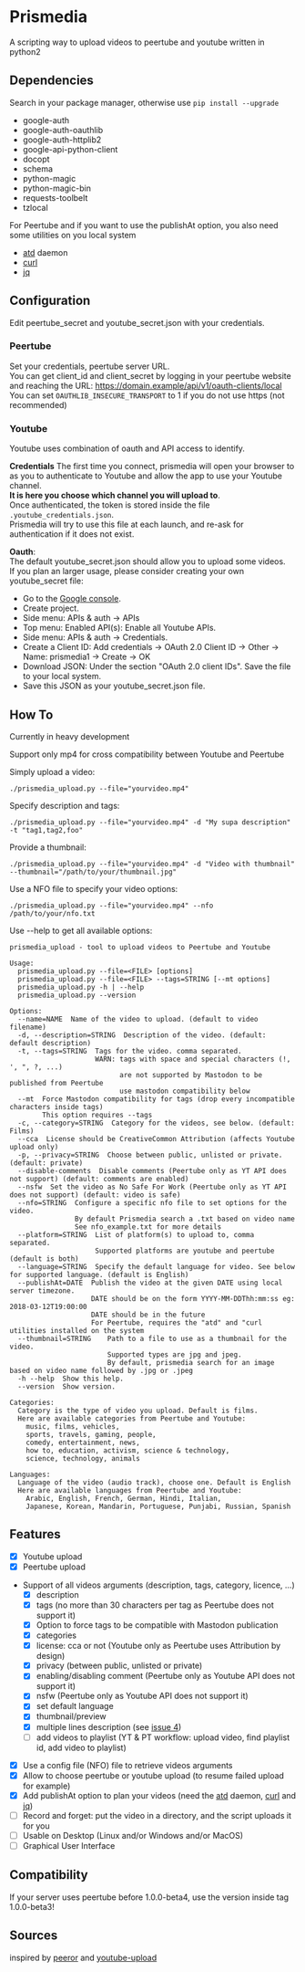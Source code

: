 # Prismedia

A scripting way to upload videos to peertube and youtube written in python2

## Dependencies
Search in your package manager, otherwise use ``pip install --upgrade``
 - google-auth
 - google-auth-oauthlib
 - google-auth-httplib2
 - google-api-python-client
 - docopt
 - schema
 - python-magic
 - python-magic-bin
 - requests-toolbelt
 - tzlocal

For Peertube and if you want to use the publishAt option, you also need some utilities on you local system
 - [atd](https://linux.die.net/man/8/atd) daemon
 - [curl](https://linux.die.net/man/1/curl)
 - [jq](https://stedolan.github.io/jq/)

## Configuration

Edit peertube_secret and youtube_secret.json with your credentials.

### Peertube
Set your credentials, peertube server URL.  
You can get client_id and client_secret by logging in your peertube website and reaching the URL: https://domain.example/api/v1/oauth-clients/local
You can set ``OAUTHLIB_INSECURE_TRANSPORT`` to 1 if you do not use https (not recommended)

### Youtube
Youtube uses combination of oauth and API access to identify.

**Credentials**
The first time you connect, prismedia will open your browser to as you to authenticate to
Youtube and allow the app to use your Youtube channel.  
**It is here you choose which channel you will upload to**.  
Once authenticated, the token is stored inside the file ``.youtube_credentials.json``.  
Prismedia will try to use this file at each launch, and re-ask for authentication if it does not exist.

**Oauth**:  
The default youtube_secret.json should allow you to upload some videos.  
If you plan an larger usage, please consider creating your own youtube_secret file:

- Go to the [Google console](https://console.developers.google.com/).
- Create project.
- Side menu: APIs & auth -> APIs
- Top menu: Enabled API(s): Enable all Youtube APIs.
- Side menu: APIs & auth -> Credentials.
- Create a Client ID: Add credentials -> OAuth 2.0 Client ID -> Other -> Name: prismedia1 -> Create -> OK
- Download JSON: Under the section "OAuth 2.0 client IDs". Save the file to your local system.
- Save this JSON as your youtube_secret.json file.

## How To
Currently in heavy development

Support only mp4 for cross compatibility between Youtube and Peertube

Simply upload a video:

```
./prismedia_upload.py --file="yourvideo.mp4"
```


Specify description and tags:

```
./prismedia_upload.py --file="yourvideo.mp4" -d "My supa description" -t "tag1,tag2,foo"
```

Provide a thumbnail:

```
./prismedia_upload.py --file="yourvideo.mp4" -d "Video with thumbnail" --thumbnail="/path/to/your/thumbnail.jpg"
```


Use a NFO file to specify your video options:

```
./prismedia_upload.py --file="yourvideo.mp4" --nfo /path/to/your/nfo.txt
```


Use --help to get all available options:

```
prismedia_upload - tool to upload videos to Peertube and Youtube

Usage:
  prismedia_upload.py --file=<FILE> [options]
  prismedia_upload.py --file=<FILE> --tags=STRING [--mt options]
  prismedia_upload.py -h | --help
  prismedia_upload.py --version

Options:
  --name=NAME  Name of the video to upload. (default to video filename)
  -d, --description=STRING  Description of the video. (default: default description)
  -t, --tags=STRING  Tags for the video. comma separated.
                     WARN: tags with space and special characters (!, ', ", ?, ...)
                           are not supported by Mastodon to be published from Peertube
                           use mastodon compatibility below
  --mt  Force Mastodon compatibility for tags (drop every incompatible characters inside tags)
        This option requires --tags
  -c, --category=STRING  Category for the videos, see below. (default: Films)
  --cca  License should be CreativeCommon Attribution (affects Youtube upload only)
  -p, --privacy=STRING  Choose between public, unlisted or private. (default: private)
  --disable-comments  Disable comments (Peertube only as YT API does not support) (default: comments are enabled)
  --nsfw  Set the video as No Safe For Work (Peertube only as YT API does not support) (default: video is safe)
  --nfo=STRING  Configure a specific nfo file to set options for the video.
                By default Prismedia search a .txt based on video name
                See nfo_example.txt for more details
  --platform=STRING  List of platform(s) to upload to, comma separated.
                     Supported platforms are youtube and peertube (default is both)
  --language=STRING  Specify the default language for video. See below for supported language. (default is English)
  --publishAt=DATE  Publish the video at the given DATE using local server timezone.
                    DATE should be on the form YYYY-MM-DDThh:mm:ss eg: 2018-03-12T19:00:00
                    DATE should be in the future
                    For Peertube, requires the "atd" and "curl utilities installed on the system
  --thumbnail=STRING    Path to a file to use as a thumbnail for the video.
                        Supported types are jpg and jpeg.
                        By default, prismedia search for an image based on video name followed by .jpg or .jpeg
  -h --help  Show this help.
  --version  Show version.

Categories:
  Category is the type of video you upload. Default is films.
  Here are available categories from Peertube and Youtube:
    music, films, vehicles,
    sports, travels, gaming, people,
    comedy, entertainment, news,
    how to, education, activism, science & technology,
    science, technology, animals

Languages:
  Language of the video (audio track), choose one. Default is English
  Here are available languages from Peertube and Youtube:
    Arabic, English, French, German, Hindi, Italian,
    Japanese, Korean, Mandarin, Portuguese, Punjabi, Russian, Spanish
```

## Features

- [x] Youtube upload
- [x] Peertube upload
- Support of all videos arguments (description, tags, category, licence, ...)
  - [x] description
  - [x] tags (no more than 30 characters per tag as Peertube does not support it)
  - [x] Option to force tags to be compatible with Mastodon publication
  - [x] categories
  - [x] license: cca or not (Youtube only as Peertube uses Attribution by design)
  - [x] privacy (between public, unlisted or private)
  - [x] enabling/disabling comment (Peertube only as Youtube API does not support it)
  - [x] nsfw (Peertube only as Youtube API does not support it)
  - [x] set default language
  - [x] thumbnail/preview
  - [x] multiple lines description (see [issue 4](https://git.lecygnenoir.info/LecygneNoir/prismedia/issues/4))
  - [ ] add videos to playlist (YT & PT workflow: upload video, find playlist id, add video to playlist)
- [x] Use a config file (NFO) file to retrieve videos arguments
- [x] Allow to choose peertube or youtube upload (to resume failed upload for example)
- [x] Add publishAt option to plan your videos (need the [atd](https://linux.die.net/man/8/atd) daemon, [curl](https://linux.die.net/man/1/curl) and [jq](https://stedolan.github.io/jq/))
- [ ] Record and forget: put the video in a directory, and the script uploads it for you
- [ ] Usable on Desktop (Linux and/or Windows and/or MacOS)
- [ ] Graphical User Interface

## Compatibility

If your server uses peertube before 1.0.0-beta4, use the version inside tag 1.0.0-beta3!

## Sources
inspired by [peeror](https://git.rigelk.eu/rigelk/peeror) and [youtube-upload](https://github.com/tokland/youtube-upload)